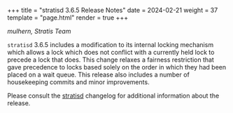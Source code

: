 +++
title = "stratisd 3.6.5 Release Notes"
date = 2024-02-21
weight = 37
template = "page.html"
render = true
+++

*mulhern, Stratis Team*

`stratisd` 3.6.5 includes a modification to its internal locking mechanism
which allows a lock which does not conflict with a currently held lock to
precede a lock that does. This change relaxes a fairness restriction that
gave precedence to locks based solely on the order in which they had been
placed on a wait queue. This release also includes a number of housekeeping
commits and minor improvements.

<!-- more -->

Please consult the [stratisd] changelog for additional information about the
release.

[stratisd]: https://github.com/stratis-storage/stratisd/blob/patch-3.6.0/CHANGES.txt 
